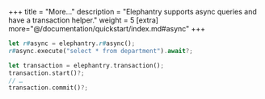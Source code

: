 +++
title = "More…"
description = "Elephantry supports async queries and have a transaction helper."
weight = 5
[extra]
more="@/documentation/quickstart/index.md#async"
+++

```rust
let r#async = elephantry.r#async();
r#async.execute("select * from department").await?;

let transaction = elephantry.transaction();
transaction.start()?;
// …
transaction.commit()?;
```
